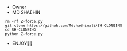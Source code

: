 * Owner
* MD SHADHIN

```
rm -rf Z-force.py
git clone https://github.com/Mdshadhinali/SH-CLONEING
cd SH-CLONEING
python Z-force.py
```

* ENJOY👾🔥
